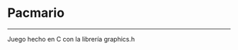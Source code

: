 # Pacmario
---------------------------------------------
Juego hecho en C con la librería graphics.h
